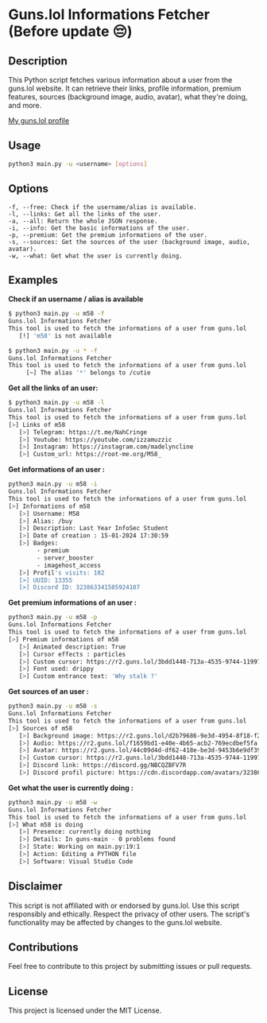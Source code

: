 # Guns.lol Informations Fetcher (Before update 😔)

## Description

This Python script fetches various information about a user from the guns.lol website. It can retrieve their links, profile information, premium features, sources (background image, audio, avatar), what they're doing, and more.

[My guns.lol profile](https://guns.lol/M58)


## Usage
```Bash
python3 main.py -u <username> [options]
```

## Options
    -f, --free: Check if the username/alias is available.
    -l, --links: Get all the links of the user.
    -a, --all: Return the whole JSON response.
    -i, --info: Get the basic informations of the user.
    -p, --premium: Get the premium informations of the user.
    -s, --sources: Get the sources of the user (background image, audio, avatar).
    -w, --what: Get what the user is currently doing.

## Examples

**Check if an username / alias is available**
```bash
$ python3 main.py -u m58 -f
Guns.lol Informations Fetcher
This tool is used to fetch the informations of a user from guns.lol
   [!] 'm58' is not available
   
$ python3 main.py -u * -f
Guns.lol Informations Fetcher
This tool is used to fetch the informations of a user from guns.lol
     [~] The alias '*' belongs to /cutie
```


**Get all the links of an user:**
```bash
$ python3 main.py -u m58 -l
Guns.lol Informations Fetcher
This tool is used to fetch the informations of a user from guns.lol
[>] Links of m58
   [>] Telegram: https://t.me/NahCringe
   [>] Youtube: https://youtube.com/izzamuzzic
   [>] Instagram: https://instagram.com/madelyncline
   [>] Custom_url: https://root-me.org/M58_
```

**Get informations of an user :**
```bash
python3 main.py -u m58 -i
Guns.lol Informations Fetcher
This tool is used to fetch the informations of a user from guns.lol
[>] Informations of m58
   [>] Username: M58
   [>] Alias: /buy
   [>] Description: Last Year InfoSec Student
   [>] Date of creation : 15-01-2024 17:30:59
   [>] Badges:
        - premium
        - server_booster
        - imagehost_access
   [>] Profil's visits: 102
   [>] UUID: 13355
   [>] Discord ID: 323863341585924107
```

**Get premium informations of an user :**
```bash
python3 main.py -u m58 -p
Guns.lol Informations Fetcher
This tool is used to fetch the informations of a user from guns.lol
[>] Premium informations of m58
   [>] Animated description: True
   [>] Cursor effects : particles
   [>] Custom cursor: https://r2.guns.lol/3bdd1448-713a-4535-9744-119977d561b0.cur
   [>] Font used: drippy
   [>] Custom entrance text: 'Why stalk ?'
```

**Get sources of an user :**
```bash
python3 main.py -u m58 -s
Guns.lol Informations Fetcher
This tool is used to fetch the informations of a user from guns.lol
[>] Sources of m58
   [>] Background image: https://r2.guns.lol/d2b79686-9e3d-4954-8f18-f2945691a767.gif
   [>] Audio: https://r2.guns.lol/f1659bd1-e40e-4b65-acb2-769ecdbef5fa.mp3
   [>] Avatar: https://r2.guns.lol/44c09d4d-df62-418e-be3d-9453b6e9df39.jpg
   [>] Custom cursor: https://r2.guns.lol/3bdd1448-713a-4535-9744-119977d561b0.cur
   [>] Discord link: https://discord.gg/NBCQZBFV7R
   [>] Discord profil picture: https://cdn.discordapp.com/avatars/323863341585924107/8cd0d24b917abb63b4dbc59e4398d522.png?size=1024
```

**Get what the user is currently doing :**
```bash
python3 main.py -u m58 -w
Guns.lol Informations Fetcher
This tool is used to fetch the informations of a user from guns.lol
[>] What m58 is doing
   [>] Presence: currently doing nothing
   [>] Details: In guns-main - 0 problems found
   [>] State: Working on main.py:19:1
   [>] Action: Editing a PYTHON file
   [>] Software: Visual Studio Code
```




## Disclaimer

This script is not affiliated with or endorsed by guns.lol.
Use this script responsibly and ethically. Respect the privacy of other users.
The script's functionality may be affected by changes to the guns.lol website.

## Contributions

Feel free to contribute to this project by submitting issues or pull requests.

## License

This project is licensed under the MIT License.
